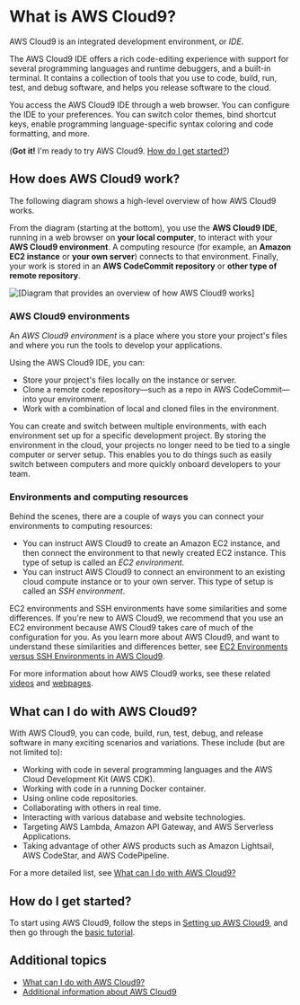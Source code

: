 # What is AWS Cloud9?<a name="welcome"></a>

AWS Cloud9 is an integrated development environment, or *IDE*\.

The AWS Cloud9 IDE offers a rich code\-editing experience with support for several programming languages and runtime debuggers, and a built\-in terminal\. It contains a collection of tools that you use to code, build, run, test, and debug software, and helps you release software to the cloud\.

You access the AWS Cloud9 IDE through a web browser\. You can configure the IDE to your preferences\. You can switch color themes, bind shortcut keys, enable programming language\-specific syntax coloring and code formatting, and more\.

\(**Got it\!** I'm ready to try AWS Cloud9\. [How do I get started?](#how-to-get-started)\)

## How does AWS Cloud9 work?<a name="how-does-it-work"></a>

The following diagram shows a high\-level overview of how AWS Cloud9 works\.

From the diagram \(starting at the bottom\), you use the **AWS Cloud9 IDE**, running in a web browser on **your local computer**, to interact with your **AWS Cloud9 environment**\. A computing resource \(for example, an **Amazon EC2 instance** or **your own server**\) connects to that environment\. Finally, your work is stored in an **AWS CodeCommit repository** or **other type of remote repository**\.

![\[Diagram that provides an overview of how AWS Cloud9 works\]](http://docs.aws.amazon.com/cloud9/latest/user-guide/)

### AWS Cloud9 environments<a name="w35aab7c13b9"></a>

An *AWS Cloud9 environment* is a place where you store your project's files and where you run the tools to develop your applications\.

Using the AWS Cloud9 IDE, you can:
+ Store your project's files locally on the instance or server\.
+ Clone a remote code repository—such as a repo in AWS CodeCommit—into your environment\.
+ Work with a combination of local and cloned files in the environment\.

You can create and switch between multiple environments, with each environment set up for a specific development project\. By storing the environment in the cloud, your projects no longer need to be tied to a single computer or server setup\. This enables you to do things such as easily switch between computers and more quickly onboard developers to your team\.

### Environments and computing resources<a name="env-intro"></a>

Behind the scenes, there are a couple of ways you can connect your environments to computing resources:
+ You can instruct AWS Cloud9 to create an Amazon EC2 instance, and then connect the environment to that newly created EC2 instance\. This type of setup is called an *EC2 environment*\.
+ You can instruct AWS Cloud9 to connect an environment to an existing cloud compute instance or to your own server\. This type of setup is called an *SSH environment*\.

EC2 environments and SSH environments have some similarities and some differences\. If you're new to AWS Cloud9, we recommend that you use an EC2 environment because AWS Cloud9 takes care of much of the configuration for you\. As you learn more about AWS Cloud9, and want to understand these similarities and differences better, see [EC2 Environments versus SSH Environments in AWS Cloud9](ec2-env-versus-ssh-env.md)\.

For more information about how AWS Cloud9 works, see these related [videos](additional-info.md#related-videos) and [webpages](additional-info.md#related-web-pages)\.

## What can I do with AWS Cloud9?<a name="what-can-i-do-summary"></a>

With AWS Cloud9, you can code, build, run, test, debug, and release software in many exciting scenarios and variations\. These include \(but are not limited to\):
+ Working with code in several programming languages and the AWS Cloud Development Kit \(AWS CDK\)\.
+ Working with code in a running Docker container\.
+ Using online code repositories\.
+ Collaborating with others in real time\.
+ Interacting with various database and website technologies\.
+ Targeting AWS Lambda, Amazon API Gateway, and AWS Serverless Applications\.
+ Taking advantage of other AWS products such as Amazon Lightsail, AWS CodeStar, and AWS CodePipeline\.

For a more detailed list, see [What can I do with AWS Cloud9?](what-can-i-do.md)

## How do I get started?<a name="how-to-get-started"></a>

To start using AWS Cloud9, follow the steps in [Setting up AWS Cloud9](setting-up.md), and then go through the [basic tutorial](tutorials-basic.md)\.

## Additional topics<a name="welcome-additional-info"></a>
+ [What can I do with AWS Cloud9?](what-can-i-do.md)
+ [Additional information about AWS Cloud9](additional-info.md)